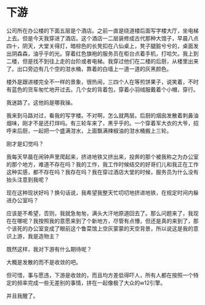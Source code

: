 # 下游

公司所在办公楼的下面五层是个酒店。之前一直是绕道楼后面写字楼大厅，坐电梯上去。但是今天我穿进了酒店。这个酒店一二层装修成古代那种大馆子，早晨八点四十，阴天，大堂关得灯，暗棕色的长凳扣在八仙桌上，凳子腿脏兮兮的，桌面发出阴森森，油乎乎的光。穿着红色旗袍的服务员在柜台点着手机，打哈欠。我上到二楼，但是找不到往上走的台阶或者电梯。我穿过他们在二楼的后厨，从楼里出来了。出口旁边有几个空的泔水桶，靠着的白墙上一道一道的灰黑颜色。

楼外是跟进楼完全不一样的景象，很热闹，三四个人在等煎饼果子，说笑着，不时有蓝色的货车匆忙地开过去。几个女的背着包，穿着小羽绒服戴着个小帽，穿行。

我迷路了。这他妈是哪我操。

我来到马路对过，看我的写字楼。不对啊，怎么就两层。后厨的烟囱发散着刺鼻油烟味，刚才不是还打烊吗。有三轮车来了，黑乎乎的。一个穿着军大衣的大爷，招呼来后厨，一起把一个盛满泔水，上面飘满辣椒油的泔水桶搬上三轮。

刚才是幻觉吗？

我每天早晨在闹钟声里爬起来，挤进地铁又挤出来，投奔的那个被我称之为办公室的那个地方，难道不存在吗？我的工作，我工作时候结交的好哥们儿和我正在工作这种实感，都不存在吗？我存在吗？我在穿过酒店大堂的时候，服务员为什么没有抬头注意到我呢？

现在这种现状好吗？换句话说，我希望我整天忙叨叨地挤进地铁，在规定时间内躲进办公室吗？

应该是不希望，否则，我就急匆匆，满头大汗地原道回去了。那么问题来了，我现在在哪呢？我按照我的意愿来到了个新地方，尽管有点懵，但还是真的来到了，那个该死的办公室变成了眼前这个鲁菜馆上空灰蒙蒙的天空背景，所以说这是我的意识上游，我是造物主？

既然这样，我对下游有什么期待呢？

大概是发散的而不是收敛的吧。

但可惜，事与愿违，下游是收敛的，而且均方差低得吓人，所有人都在按照一个特定的频率完成一些无差别的事情，拼在一起像极了大众的w12引擎。

并且我醒了。
